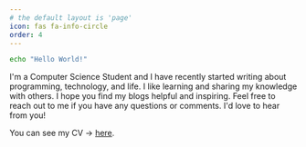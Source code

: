 ```yaml
---
# the default layout is 'page'
icon: fas fa-info-circle
order: 4
---
```

<!-- > Hello World
{: .prompt-tip } -->

```bash
echo "Hello World!"
```

I'm a Computer Science Student and I have recently started writing about programming, technology, and life. I like learning and sharing my knowledge with others. I hope you find my blogs helpful and inspiring. Feel free to reach out to me if you have any questions or comments. I'd love to hear from you!

You can see my CV -> <a href = "https://drive.google.com/file/d/11uLy2ZyYFwq_Sopno9NFdJLU5q5cMoSy/view?usp=sharing" target="_blank">here</a>.

